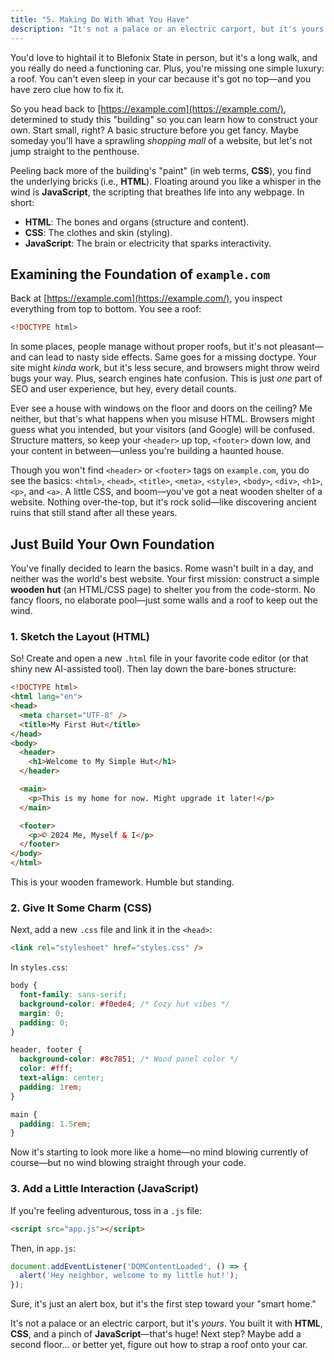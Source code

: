 ```yaml
---
title: "5. Making Do With What You Have"
description: "It's not a palace or an electric carport, but it's yours."
---
```


You'd love to hightail it to Blefonix State in person, but it's a long walk, and you really do need a functioning car. Plus, you're missing one simple luxury: a roof. You can't even sleep in your car because it's got no top—and you have zero clue how to fix it.

So you head back to [https://example.com](https://example.com/), determined to study this "building" so you can learn how to construct your own. Start small, right? A basic structure before you get fancy. Maybe someday you'll have a sprawling _shopping mall_ of a website, but let's not jump straight to the penthouse.

Peeling back more of the building's "paint" (in web terms, **CSS**), you find the underlying bricks (i.e., **HTML**). Floating around you like a whisper in the wind is **JavaScript**, the scripting that breathes life into any webpage. In short:

- **HTML**: The bones and organs (structure and content).  
- **CSS**: The clothes and skin (styling).  
- **JavaScript**: The brain or electricity that sparks interactivity.

## Examining the Foundation of `example.com`

Back at [https://example.com](https://example.com/), you inspect everything from top to bottom. You see a roof:

```html
<!DOCTYPE html>
```

In some places, people manage without proper roofs, but it's not pleasant—and can lead to nasty side effects. Same goes for a missing doctype. Your site might _kinda_ work, but it's less secure, and browsers might throw weird bugs your way. Plus, search engines hate confusion. This is just _one_ part of SEO and user experience, but hey, every detail counts.

Ever see a house with windows on the floor and doors on the ceiling? Me neither, but that's what happens when you misuse HTML. Browsers might guess what you intended, but your visitors (and Google) will be confused. Structure matters, so keep your `<header>` up top, `<footer>` down low, and your content in between—unless you're building a haunted house.

Though you won't find `<header>` or `<footer>` tags on `example.com`, you do see the basics: `<html>`, `<head>`, `<title>`, `<meta>`, `<style>`, `<body>`, `<div>`, `<h1>`, `<p>`, and `<a>`. A little CSS, and boom—you've got a neat wooden shelter of a website. Nothing over-the-top, but it's rock solid—like discovering ancient ruins that still stand after all these years.

## Just Build Your Own Foundation

You've finally decided to learn the basics. Rome wasn't built in a day, and neither was the world's best website. Your first mission: construct a simple **wooden hut** (an HTML/CSS page) to shelter you from the code-storm. No fancy floors, no elaborate pool—just some walls and a roof to keep out the wind.

### 1. Sketch the Layout (HTML)

So! Create and open a new `.html` file in your favorite code editor (or that shiny new AI-assisted tool). Then lay down the bare-bones structure:

```html
<!DOCTYPE html>
<html lang="en">
<head>
  <meta charset="UTF-8" />
  <title>My First Hut</title>
</head>
<body>
  <header>
    <h1>Welcome to My Simple Hut</h1>
  </header>

  <main>
    <p>This is my home for now. Might upgrade it later!</p>
  </main>

  <footer>
    <p>© 2024 Me, Myself & I</p>
  </footer>
</body>
</html>
```

This is your wooden framework. Humble but standing.

### 2. Give It Some Charm (CSS)

Next, add a new `.css` file and link it in the `<head>`:

```html
<link rel="stylesheet" href="styles.css" />
```

In `styles.css`:

```css
body {
  font-family: sans-serif;
  background-color: #f0ede4; /* Cozy hut vibes */
  margin: 0;
  padding: 0;
}

header, footer {
  background-color: #8c7851; /* Wood panel color */
  color: #fff;
  text-align: center;
  padding: 1rem;
}

main {
  padding: 1.5rem;
}
```

Now it's starting to look more like a home—no mind blowing currently of course—but no wind blowing straight through your code.

### 3. Add a Little Interaction (JavaScript)

If you're feeling adventurous, toss in a `.js` file:

```html
<script src="app.js"></script>
```

Then, in `app.js`:

```js
document.addEventListener('DOMContentLoaded', () => {
  alert('Hey neighbor, welcome to my little hut!');
});
```

Sure, it's just an alert box, but it's the first step toward your "smart home."

It's not a palace or an electric carport, but it's _yours_. You built it with **HTML**, **CSS**, and a pinch of **JavaScript**—that's huge! Next step? Maybe add a second floor... or better yet, figure out how to strap a roof onto your car.
